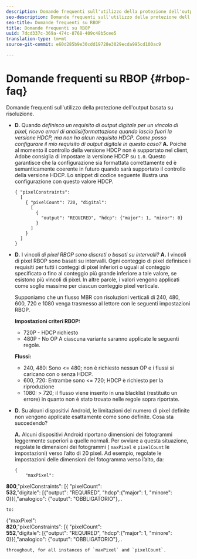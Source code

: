 ```yaml
---
description: Domande frequenti sull'utilizzo della protezione dell'output basata su risoluzione.
seo-description: Domande frequenti sull'utilizzo della protezione dell'output basata su risoluzione.
seo-title: Domande frequenti su RBOP
title: Domande frequenti su RBOP
uuid: 7dcd337c-369a-474c-8768-409c48b5cee5
translation-type: tm+mt
source-git-commit: e60d285b9e30cdd19728e3029ecda995cd100ac9

---
```



# Domande frequenti su RBOP {#rbop-faq}

Domande frequenti sull&#39;utilizzo della protezione dell&#39;output basata su risoluzione.

* **D.** Quando *definisco un requisito di output digitale per un vincolo di pixel, ricevo errori di analisi/formattazione quando lascio fuori la versione HDCP, ma non ho alcun requisito HDCP. Come posso configurare il mio requisito di output digitale in questo caso?* **A.** Poiché al momento il controllo della versione HDCP non è supportato nel client, Adobe consiglia di impostare la versione HDCP su `1.0`. Questo garantisce che la configurazione sia formattata correttamente ed è semanticamente coerente in futuro quando sarà supportato il controllo della versione HDCP. Lo snippet di codice seguente illustra una configurazione con questo valore HDCP.

   ```
   { "pixelConstraints":  
     [  
       { "pixelCount": 720, "digital":  
         [  
           {  
             "output": "REQUIRED", "hdcp": {"major": 1, "minor": 0}  
           }  
         ]  
       }  
     ]  
   }
   ```

* **D.** I vincoli *di pixel RBOP sono discreti o basati su intervalli?* **A.** I vincoli di pixel RBOP sono basati su intervalli. Ogni conteggio di pixel definisce i requisiti per tutti i conteggi di pixel inferiori o uguali al conteggio specificato o fino al conteggio più grande inferiore a tale valore, se esistono più vincoli di pixel. In altre parole, i valori vengono applicati come soglie massime per ciascun conteggio pixel verticale.

   Supponiamo che un flusso MBR con risoluzioni verticali di 240, 480, 600, 720 e 1080 venga trasmesso al lettore con le seguenti impostazioni RBOP.

   **Impostazioni criteri RBOP:**

   * 720P - HDCP richiesto
   * 480P - No OP
   A ciascuna variante saranno applicate le seguenti regole.

   **Flussi:**

   * 240, 480: Sono &lt;= 480; non è richiesto nessun OP e i flussi si caricano con o senza HDCP.
   * 600, 720: Entrambe sono &lt;= 720; HDCP è richiesto per la riproduzione
   * 1080: > 720; il flusso viene inserito in una blacklist (restituito un errore) in quanto non è stato trovato nelle regole sopra riportate.


* **D.** Su alcuni dispositivi Android, le limitazioni del numero di pixel definite non vengono applicate esattamente come sono definite. Cosa sta succedendo?

   **A.** Alcuni dispositivi Android riportano dimensioni dei fotogrammi leggermente superiori a quelle normali. Per ovviare a questa situazione, regolate le dimensioni dei fotogrammi ( `maxPixel` e `pixelCount` le impostazioni) verso l’alto di 20 pixel. Ad esempio, regolate le impostazioni delle dimensioni del fotogramma verso l’alto, da:

   ```
   { 
       "maxPixel":  
   
<b>800</b>,&quot;pixelConstraints&quot;: [{ &quot;pixelCount&quot;:\
<b>532</b>,&quot;digitale&quot;: [{&quot;output&quot;: &quot;REQUIRED&quot;, &quot;hdcp&quot;:{&quot;major&quot;: 1, &quot;minore&quot;: 0}}],&quot;analogico&quot;: {&quot;output&quot;: &quot;OBBLIGATORIO&quot;},..

```
to: 
```
{&quot;maxPixel&quot;:\
<b>820</b>,&quot;pixelConstraints&quot;: [{ &quot;pixelCount&quot;:\
<b>552</b>,&quot;digitale&quot;: [{&quot;output&quot;: &quot;REQUIRED&quot;, &quot;hdcp&quot;:{&quot;major&quot;: 1, &quot;minore&quot;: 0}}],&quot;analogico&quot;: {&quot;output&quot;: &quot;OBBLIGATORIO&quot;},..

```
throughout, for all instances of `maxPixel` and `pixelCount`.

